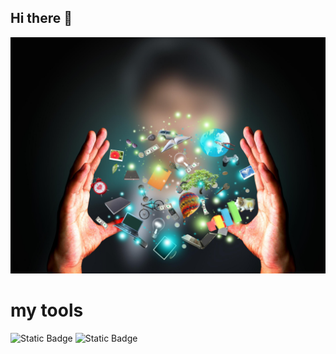 ## Hi there 👋

<img src="https://github.com/Aleksandr-yu96/Aleksandr-yu96/blob/main/Hands-making-shape-of-data.jpg">


# my tools

![Static Badge](https://img.shields.io/badge/py-python-blue?style=plastic&logo=python)
![Static Badge](https://img.shields.io/badge/-bmw-black?style=plastic&logo=bmw)






